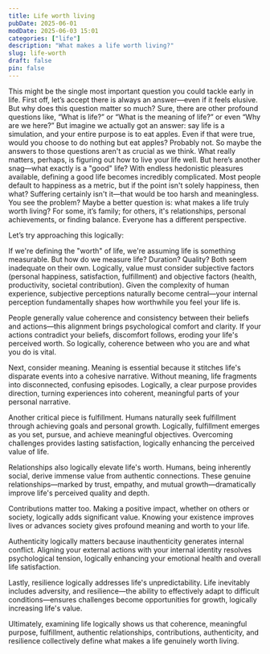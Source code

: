 ```yaml
---
title: Life worth living
pubDate: 2025-06-01
modDate: 2025-06-03 15:01
categories: ["life"]
description: "What makes a life worth living?"
slug: life-worth
draft: false
pin: false
---
```


This might be the single most important question you could tackle early in life. First off, let’s accept there is always an answer—even if it feels elusive. But why does this question matter so much? Sure, there are other profound questions like, “What is life?” or “What is the meaning of life?” or even “Why are we here?” But imagine we actually got an answer: say life is a simulation, and your entire purpose is to eat apples. Even if that were true, would you choose to do nothing but eat apples? Probably not. So maybe the answers to those questions aren't as crucial as we think. What really matters, perhaps, is figuring out how to live your life well. But here’s another snag—what exactly is a "good" life? With endless hedonistic pleasures available, defining a good life becomes incredibly complicated. Most people default to happiness as a metric, but if the point isn't solely happiness, then what? Suffering certainly isn't it—that would be too harsh and meaningless. You see the problem? Maybe a better question is: what makes a life truly worth living? For some, it’s family; for others, it's relationships, personal achievements, or finding balance. Everyone has a different perspective.

Let’s try approaching this logically:

If we're defining the "worth" of life, we're assuming life is something measurable. But how do we measure life? Duration? Quality? Both seem inadequate on their own. Logically, value must consider subjective factors (personal happiness, satisfaction, fulfillment) and objective factors (health, productivity, societal contribution). Given the complexity of human experience, subjective perceptions naturally become central—your internal perception fundamentally shapes how worthwhile you feel your life is.

People generally value coherence and consistency between their beliefs and actions—this alignment brings psychological comfort and clarity. If your actions contradict your beliefs, discomfort follows, eroding your life's perceived worth. So logically, coherence between who you are and what you do is vital.

Next, consider meaning. Meaning is essential because it stitches life's disparate events into a cohesive narrative. Without meaning, life fragments into disconnected, confusing episodes. Logically, a clear purpose provides direction, turning experiences into coherent, meaningful parts of your personal narrative.

Another critical piece is fulfillment. Humans naturally seek fulfillment through achieving goals and personal growth. Logically, fulfillment emerges as you set, pursue, and achieve meaningful objectives. Overcoming challenges provides lasting satisfaction, logically enhancing the perceived value of life.

Relationships also logically elevate life's worth. Humans, being inherently social, derive immense value from authentic connections. These genuine relationships—marked by trust, empathy, and mutual growth—dramatically improve life's perceived quality and depth.

Contributions matter too. Making a positive impact, whether on others or society, logically adds significant value. Knowing your existence improves lives or advances society gives profound meaning and worth to your life.

Authenticity logically matters because inauthenticity generates internal conflict. Aligning your external actions with your internal identity resolves psychological tension, logically enhancing your emotional health and overall life satisfaction.

Lastly, resilience logically addresses life's unpredictability. Life inevitably includes adversity, and resilience—the ability to effectively adapt to difficult conditions—ensures challenges become opportunities for growth, logically increasing life's value.

Ultimately, examining life logically shows us that coherence, meaningful purpose, fulfillment, authentic relationships, contributions, authenticity, and resilience collectively define what makes a life genuinely worth living.
